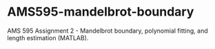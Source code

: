 # AMS595-mandelbrot-boundary
AMS 595 Assignment 2 - Mandelbrot boundary, polynomial fitting, and length estimation (MATLAB).
